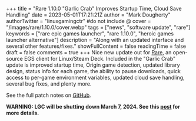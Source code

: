 +++
title = "Rare 1.10.0 \"Garlic Crab\" Improves Startup Time, Cloud Save Handling"
date = 2023-05-01T17:21:21Z
author = "Mark Dougherty"
authorTwitter = "linuxgamingctr" #do not include @
cover = "/images/rare/1.10.0/cover.webp"
tags = ["news", "software update", "rare"]
keywords = ["rare epic games launcher", "rare 1.10.0", "heroic games launcher alternative"]
description = "Along with an updated interface and several other features/fixes."
showFullContent = false
readingTime = false
draft = false
comments = true
+++
Nice new update out for [Rare](https://linuxgamingcentral.com/posts/rare-epic-games-launcher/), an open-source EGS client for Linux/Steam Deck. Included in the "Garlic Crab" update is improved startup time, Origin game detection, updated library design, status info for each game, the ability to pause downloads, quick access to per-game environment variables, updated cloud save handling, several bug fixes, and plenty more.

See the full patch notes on [GitHub](https://github.com/Dummerle/Rare/releases/tag/1.10.0).

**WARNING: LGC will be shutting down March 7, 2024. See this [post](https://linuxgamingcentral.com/posts/the-end-of-lgc/) for more details.**
